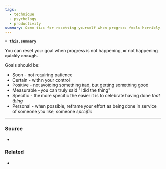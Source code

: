 ```yaml
---
tags:
  - technique
  - psychology
  - productivity
summary: Some tips for resetting yourself when progress feels horribly fleeting despite large effort.
---
```

**`= this.summary`**

You can reset your goal when progress is not happening, or not happening quickly enough. 

Goals should be:
- Soon - not requiring patience 
- Certain - within your control
- Positive - not avoiding something bad, but getting something good
- Measurable - you can truly said "I did the thing"
- Specific - the more specific the easier it is to celebrate having done *that thing*
- Personal - when possible, reframe your effort as being done in service of someone you like, someone *specific* 

---
### Source
- 

### Related
- 
